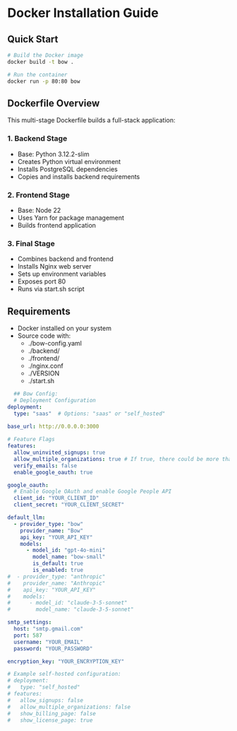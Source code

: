 # Docker Installation Guide

## Quick Start
```bash
# Build the Docker image
docker build -t bow .

# Run the container
docker run -p 80:80 bow 
```
## Dockerfile Overview

This multi-stage Dockerfile builds a full-stack application:

### 1. Backend Stage
- Base: Python 3.12.2-slim
- Creates Python virtual environment
- Installs PostgreSQL dependencies
- Copies and installs backend requirements

### 2. Frontend Stage  
- Base: Node 22
- Uses Yarn for package management
- Builds frontend application

### 3. Final Stage
- Combines backend and frontend
- Installs Nginx web server
- Sets up environment variables
- Exposes port 80
- Runs via start.sh script

## Requirements
- Docker installed on your system
- Source code with:
  - ./bow-config.yaml
  - ./backend/
  - ./frontend/
  - ./nginx.conf
  - ./VERSION
  - ./start.sh

```yaml
  ## Bow Config:
  # Deployment Configuration
deployment:
  type: "saas"  # Options: "saas" or "self_hosted"

base_url: http://0.0.0.0:3000
  
# Feature Flags
features:
  allow_uninvited_signups: true
  allow_multiple_organizations: true # If true, there could be more than 1 organization in the system
  verify_emails: false
  enable_google_oauth: true

google_oauth:
  # Enable Google OAuth and enable Google People API
  client_id: "YOUR_CLIENT_ID"
  client_secret: "YOUR_CLIENT_SECRET"

default_llm:
  - provider_type: "bow"
    provider_name: "Bow"
    api_key: "YOUR_API_KEY"
    models:
      - model_id: "gpt-4o-mini"
        model_name: "bow-small"
        is_default: true
        is_enabled: true
#  - provider_type: "anthropic"
#    provider_name: "Anthropic"
#    api_key: "YOUR_API_KEY"
#    models:
#      - model_id: "claude-3-5-sonnet"
#        model_name: "claude-3-5-sonnet"

smtp_settings:
  host: "smtp.gmail.com"
  port: 587
  username: "YOUR_EMAIL"
  password: "YOUR_PASSWORD"

encryption_key: "YOUR_ENCRYPTION_KEY"

# Example self-hosted configuration:
# deployment:
#   type: "self_hosted"
# features:
#   allow_signups: false
#   allow_multiple_organizations: false
#   show_billing_page: false
#   show_license_page: true
```
